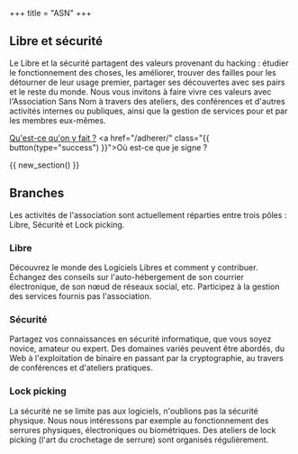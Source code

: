 +++
title = "ASN"
+++

## Libre et sécurité

Le Libre et la sécurité partagent des valeurs provenant du hacking&nbsp;: étudier le fonctionnement des choses, les améliorer, trouver des failles pour les détourner de leur usage premier, partager ses découvertes avec ses pairs et le reste du monde. Nous vous invitons à faire vivre ces valeurs avec l'Association Sans Nom à travers des ateliers, des conférences et d'autres activités internes ou publiques, ainsi que la gestion de services pour et par les membres eux-mêmes.

<a href="/activités" class="{{ button() }}">Qu'est-ce qu'on y fait&nbsp;?</a> <a href="/adherer/" class="{{ button(type="success") }}">Où est-ce que je signe&nbsp;?</a>

{{ new_section() }}

## Branches

Les activités de l'association sont actuellement réparties entre trois pôles&nbsp;: Libre, Sécurité et Lock picking.


<div class="blocks flex-3col">
<div>

### Libre

Découvrez le monde des Logiciels Libres et comment y contribuer. Échangez des conseils sur l'auto-hébergement de son courrier électronique, de son nœud de réseaux social, etc. Participez à la gestion des services fournis pas l'association.

</div>

<div>

### Sécurité

Partagez vos connaissances en sécurité informatique, que vous soyez novice, amateur ou expert. Des domaines variés peuvent être abordés, du Web à l'exploitation de binaire en passant par la cryptographie, au travers de conférences et d'ateliers pratiques.

</div>

<div>

### Lock picking

La sécurité ne se limite pas aux logiciels, n'oublions pas la sécurité physique. Nous nous intéressons par exemple au fonctionnement des serrures physiques, électroniques ou biométriques. Des ateliers de lock picking (l'art du crochetage de serrure) sont organisés régulièrement.

</div>
</div>
